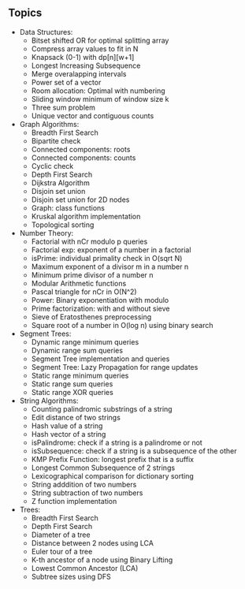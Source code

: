 ## Topics
* Data Structures:
	- Bitset shifted OR for optimal splitting array
	- Compress array values to fit in N
	- Knapsack (0-1) with dp[n][w+1]
	- Longest Increasing Subsequence
	- Merge overalapping intervals
	- Power set of a vector
	- Room allocation: Optimal with numbering
	- Sliding window minimum of window size k
	- Three sum problem
	- Unique vector and contiguous counts
* Graph Algorithms:
	- Breadth First Search
	- Bipartite check
	- Connected components: roots
	- Connected components: counts
	- Cyclic check
	- Depth First Search
	- Dijkstra Algorithm
	- Disjoin set union
	- Disjoin set union for 2D nodes
	- Graph: class functions
	- Kruskal algorithm implementation
	- Topological sorting
* Number Theory:
	- Factorial with nCr modulo p queries
	- Factorial exp: exponent of a number in a factorial
	- isPrime: individual primality check in O(sqrt N)
	- Maximum exponent of a divisor m in a number n
	- Minimum prime divisor of a number n
	- Modular Arithmetic functions
	- Pascal triangle for nCr in O(N^2)
	- Power: Binary exponentiation with modulo
	- Prime factorization: with and without sieve
	- Sieve of Eratosthenes preprocessing
	- Square root of a number in O(log n) using binary search
* Segment Trees:
	- Dynamic range minimum queries
	- Dynamic range sum queries
	- Segment Tree implementation and queries
	- Segment Tree: Lazy Propagation for range updates
	- Static range minimum queries
	- Static range sum queries
	- Static range XOR queries
* String Algorithms:
	- Counting palindromic substrings of a string
	- Edit distance of two strings
	- Hash value of a string
	- Hash vector of a string
	- isPalindrome: check if a string is a palindrome or not
	- isSubsequence: check if a string is a subsequence of the other
	- KMP Prefix Function: longest prefix that is a suffix
	- Longest Common Subsequence of 2 strings
	- Lexicographical comparison for dictionary sorting
	- String adddition of two numbers
	- String subtraction of two numbers
	- Z function implementation
* Trees:
	- Breadth First Search
	- Depth First Search
	- Diameter of a tree
	- Distance between 2 nodes using LCA
	- Euler tour of a tree
	- K-th ancestor of a node using Binary Lifting
	- Lowest Common Ancestor (LCA)
	- Subtree sizes using DFS